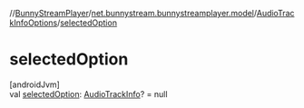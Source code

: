 //[BunnyStreamPlayer](../../../index.md)/[net.bunnystream.bunnystreamplayer.model](../index.md)/[AudioTrackInfoOptions](index.md)/[selectedOption](selected-option.md)

# selectedOption

[androidJvm]\
val [selectedOption](selected-option.md): [AudioTrackInfo](../-audio-track-info/index.md)? = null
